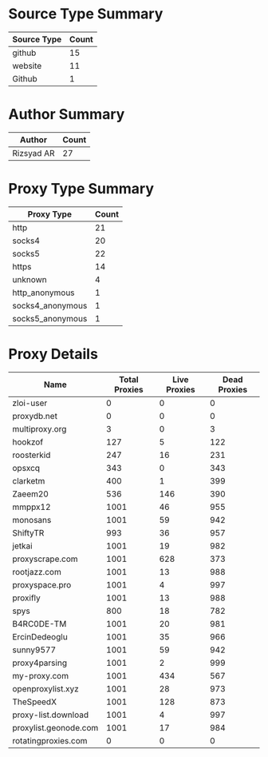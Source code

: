 # Source Type Summary

| Source Type | Count |
|-------------|-------|
| github | 15 |
| website | 11 |
| Github | 1 |


# Author Summary

| Author | Count |
|--------|-------|
| Rizsyad AR | 27 |


# Proxy Type Summary

| Proxy Type | Count |
|------------|-------|
| http | 21 |
| socks4 | 20 |
| socks5 | 22 |
| https | 14 |
| unknown | 4 |
| http_anonymous | 1 |
| socks4_anonymous | 1 |
| socks5_anonymous | 1 |


# Proxy Details

| Name | Total Proxies | Live Proxies | Dead Proxies |
|------|---------------|--------------|---------------|
| zloi-user | 0 | 0 | 0 |
| proxydb.net | 0 | 0 | 0 |
| multiproxy.org | 3 | 0 | 3 |
| hookzof | 127 | 5 | 122 |
| roosterkid | 247 | 16 | 231 |
| opsxcq | 343 | 0 | 343 |
| clarketm | 400 | 1 | 399 |
| Zaeem20 | 536 | 146 | 390 |
| mmppx12 | 1001 | 46 | 955 |
| monosans | 1001 | 59 | 942 |
| ShiftyTR | 993 | 36 | 957 |
| jetkai | 1001 | 19 | 982 |
| proxyscrape.com | 1001 | 628 | 373 |
| rootjazz.com | 1001 | 13 | 988 |
| proxyspace.pro | 1001 | 4 | 997 |
| proxifly | 1001 | 13 | 988 |
| spys | 800 | 18 | 782 |
| B4RC0DE-TM | 1001 | 20 | 981 |
| ErcinDedeoglu | 1001 | 35 | 966 |
| sunny9577 | 1001 | 59 | 942 |
| proxy4parsing | 1001 | 2 | 999 |
| my-proxy.com | 1001 | 434 | 567 |
| openproxylist.xyz | 1001 | 28 | 973 |
| TheSpeedX | 1001 | 128 | 873 |
| proxy-list.download | 1001 | 4 | 997 |
| proxylist.geonode.com | 1001 | 17 | 984 |
| rotatingproxies.com | 0 | 0 | 0 |
